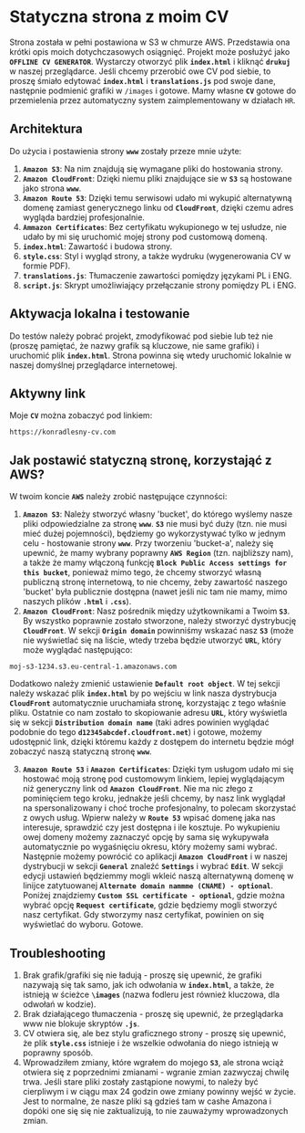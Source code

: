 # Statyczna strona z moim CV
Strona została w pełni postawiona w S3 w chmurze AWS. Przedstawia ona krótki opis moich dotychczasowych osiągnięć. Projekt może posłużyć jako **`OFFLINE CV GENERATOR`**. Wystarczy otworzyć plik **`index.html`** i kliknąć **`drukuj`** w naszej przeglądarce. Jeśli chcemy przerobić owe CV pod siebie, to proszę śmiało edytować **`index.html`** i **`translations.js`** pod swoje dane, następnie podmienić grafiki w `/images` i gotowe. Mamy własne **`CV`** gotowe do przemielenia przez automatyczny system zaimplementowany w działach `HR`.

## Architektura
Do użycia i postawienia strony **`www`** zostały przeze mnie użyte:
1. **`Amazon S3`**: Na nim znajdują się wymagane pliki do hostowania strony.
2. **`Amazon CloudFront`**: Dzięki niemu pliki znajdujące sie w **`S3`** są hostowane jako strona **`www`**.
3. **`Amazon Route 53`**: Dzięki temu serwisowi udało mi wykupić alternatywną domenę zamiast generycznego linku od **`CloudFront`**, dzięki czemu adres wygląda bardziej profesjonalnie.
4. **`Ammazon Certificates`**: Bez certyfikatu wykupionego w tej usłudze, nie udało by mi się uruchomić mojej strony pod customową domeną.
5. **`index.html`**: Zawartość i budowa strony.
6. **`style.css`**: Styl i wygląd strony, a także wydruku (wygenerowania CV w formie PDF).
7. **`translations.js`**: Tłumaczenie zawartości pomiędzy językami PL i ENG.
8. **`script.js`**: Skrypt umożliwiający przełączanie strony pomiędzy PL i ENG.

## Aktywacja lokalna i testowanie
Do testów należy pobrać projekt, zmodyfikować pod siebie lub też nie (proszę pamiętać, że nazwy grafik są kluczowe, nie same grafiki) i uruchomić plik **`index.html`**. Strona powinna się wtedy uruchomić lokalnie w naszej domyślnej przeglądarce internetowej.

## Aktywny link
Moje **`CV`** można zobaczyć pod linkiem:

```
https://konradlesny-cv.com
```

## Jak postawić statyczną stronę, korzystająć z AWS?
W twoim koncie **`AWS`** należy zrobić następujące czynności:
1. **`Amazon S3`**: Należy stworzyć własny 'bucket', do którego wyślemy nasze pliki odpowiedzialne za stronę **`www`**. **`S3`** nie musi być duży (tzn. nie musi mieć dużej pojemności), będziemy go wykorzystywać tylko w jednym celu - hostowanie strony **`www`**. Przy tworzeniu 'bucket-a', należy się upewnić, że mamy wybrany poprawny **`AWS Region`** (tzn. najbliższy nam), a także że mamy włączoną funkcję **`Block Public Access settings for this bucket`**, ponieważ mimo tego, że chcemy stworzyć własną publiczną stronę internetową, to nie chcemy, żeby zawartość naszego 'bucket' była publicznie dostępna (nawet jeśli nic tam nie mamy, mimo naszych plików **`.html`** i **`.css`**).
2. **`Amazon CloudFront`**: Nasz pośrednik między użytkownikami a Twoim **`S3`**. By wszystko poprawnie zostało stworzone, należy stworzyć dystrybucję **`CloudFront`**. W sekcji **`Origin domain`** powinniśmy wskazać nasz **`S3`** (może nie wyświetlać się na liście, wtedy trzeba będzie utworzyć **`URL`**, który może wyglądać następująco:

```
moj-s3-1234.s3.eu-central-1.amazonaws.com
```
  Dodatkowo należy zmienić ustawienie **`Default root object`**. W tej sekcji należy wskazać plik **`index.html`** by po wejściu w link nasza dystrybucja **`CloudFront`** automatycznie uruchamiała stronę, korzystając z tego właśnie pliku. Ostatnie co nam zostało to skopiowanie adresu **`URL`**, który wyświetla się w sekcji **`Distribution domain name`** (taki adres powinien wyglądać podobnie do tego **`d12345abcdef.cloudfront.net`**) i gotowe, możemy udostępnić link, dzięki któremu każdy z dostępem do internetu będzie mógł zobaczyć naszą statyczną stronę **`www`**.

3. **`Amazon Route 53`** i **`Amazon Certificates`**: Dzięki tym usługom udało mi się hostować moją stronę pod customowym linkiem, lepiej wyglądającym niż generyczny link od **`Amazon CloudFront`**. Nie ma nic złego z pominięciem tego kroku, jednakże jeśli chcemy, by nasz link wyglądał na spersonalizowany i choć troche profesjonalny, to polecam skorzystać z owych usług. Wpierw należy w **`Route 53`** wpisać domenę jaka nas interesuje, sprawdzić czy jest dostępna i ile kosztuje. Po wykupieniu owej domeny możemy zaznaczyć opcję by sama się wykupywała automatycznie po wygaśnięciu okresu, który możemy sami wybrać. Następnie możemy powrócić co aplikacji **`Amazon CloudFront`** i w naszej dystrybucji w sekcji **`General`** znaleźć **`Settings`** i wybrać **`Edit`**. W sekcji edycji ustawień będziemmy mogli wkleić naszą alternatywną domenę w linijce zatytuowanej **`Alternate domain nammme (CNAME) - optional`**. Poniżej znajdziemy **`Custom SSL certificate - optional`**, gdzie można wybrać opcję **`Request certificate`**, gdzie będziemy mogli stworzyć nasz certyfikat. Gdy stworzymy nasz certyfikat, powinien on się wyświetlać do wyboru. Gotowe.


## Troubleshooting
1. Brak grafik/grafiki się nie ładują - proszę się upewnić, że grafiki nazywają się tak samo, jak ich odwołania w **`index.html`**, a także, że istnieją w ścieżce **`\images`** (nazwa fodleru jest również kluczowa, dla odwołań w kodzie).
2. Brak działającego tłumaczenia - proszę się upewnić, że przeglądarka www nie blokuje skryptów **`.js`**.
3. CV otwiera się, ale bez stylu graficznego strony - proszę się upewnić, że plik **`style.css`** istnieje i że wszelkie odwołania do niego istnieją w poprawny sposób.
4. Wprowadziłem zmiany, które wgrałem do mojego **`S3`**, ale strona wciąż otwiera się z poprzednimi zmianami - wgranie zmian zazwyczaj chwilę trwa. Jeśli stare pliki zostały zastąpione nowymi, to należy być cierpliwym i w ciągu max 24 godzin owe zmiany powinny wejść w życie. Jest to normalne, że nasze pliki są gdzieś tam w cashe Amazona i dopóki one się się nie zaktualizują, to nie zauważymy wprowadzonych zmian.
